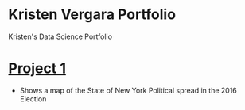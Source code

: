 # Kristen Vergara Portfolio
Kristen's Data Science Portfolio


# [Project 1](https://github.com/kristenvergara/newyork/tree/main)
- Shows a map of the State of New York Political spread in the 2016 Election 
